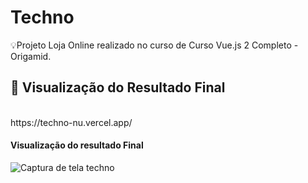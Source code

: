 # Techno

💡Projeto Loja Online realizado no curso de Curso Vue.js 2 Completo - Origamid.

## 📁 Visualização do Resultado Final
</br>
https://techno-nu.vercel.app/
</br>
<h4>Visualização do resultado Final</h4> 

![Captura de tela techno](https://user-images.githubusercontent.com/100879182/175039785-bca8c154-4b89-4175-b5fc-2d94dcf87b30.png)
